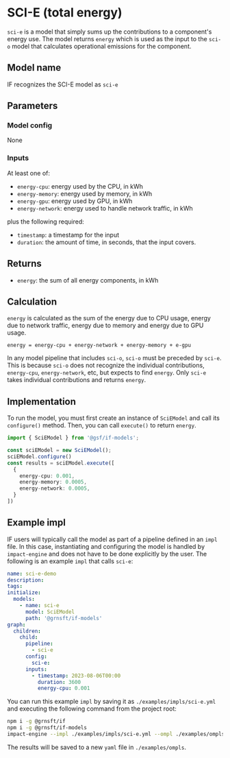 # SCI-E (total energy)

`sci-e` is a model that simply sums up the contributions to a component's
energy use. The model returns `energy` which is used as the input to
the `sci-o` model that calculates operational emissions for the component.

## Model name

IF recognizes the SCI-E model as `sci-e`

## Parameters

### Model config

None

### Inputs

At least one of:

- `energy-cpu`: energy used by the CPU, in kWh
- `energy-memory`: energy used by memory, in kWh
- `energy-gpu`: energy used by GPU, in kWh
- `energy-network`: energy used to handle network traffic, in kWh

plus the following required:

- `timestamp`: a timestamp for the input
- `duration`: the amount of time, in seconds, that the input covers.

## Returns

- `energy`: the sum of all energy components, in kWh

## Calculation

`energy` is calculated as the sum of the energy due to CPU usage, energy due
to network traffic, energy due to memory and energy due to GPU usage.

```pseudocode
energy = energy-cpu + energy-network + energy-memory + e-gpu
```

In any model pipeline that includes `sci-o`, `sci-o` must be preceded by `sci-e`.
This is because `sci-o` does not recognize the individual contributions,
`energy-cpu`, `energy-network`, etc, but expects to find `energy`.
Only `sci-e` takes individual contributions and returns `energy`.

## Implementation

To run the model, you must first create an instance of `SciEModel` and
call its `configure()` method. Then, you can call `execute()` to return `energy`.

```typescript
import { SciEModel } from '@gsf/if-models';

const sciEModel = new SciEModel();
sciEModel.configure()
const results = sciEModel.execute([
  {
    energy-cpu: 0.001,
    energy-memory: 0.0005,
    energy-network: 0.0005,
  }
])
```

## Example impl

IF users will typically call the model as part of a pipeline defined in an `impl` file. In this case, instantiating and configuring the model is handled by `impact-engine` and does not have to be done explicitly by the user. The following is an example `impl` that calls `sci-e`:

```yaml
name: sci-e-demo
description:
tags:
initialize:
  models:
    - name: sci-e
      model: SciEModel
      path: '@grnsft/if-models'
graph:
  children:
    child:
      pipeline:
        - sci-e
      config:
        sci-e:
      inputs:
        - timestamp: 2023-08-06T00:00
          duration: 3600
          energy-cpu: 0.001
```

You can run this example `impl` by saving it as `./examples/impls/sci-e.yml` and executing the following command from the project root:

```sh
npm i -g @grnsft/if
npm i -g @grnsft/if-models
impact-engine --impl ./examples/impls/sci-e.yml --ompl ./examples/ompls/sci-e.yml
```

The results will be saved to a new `yaml` file in `./examples/ompls`.
